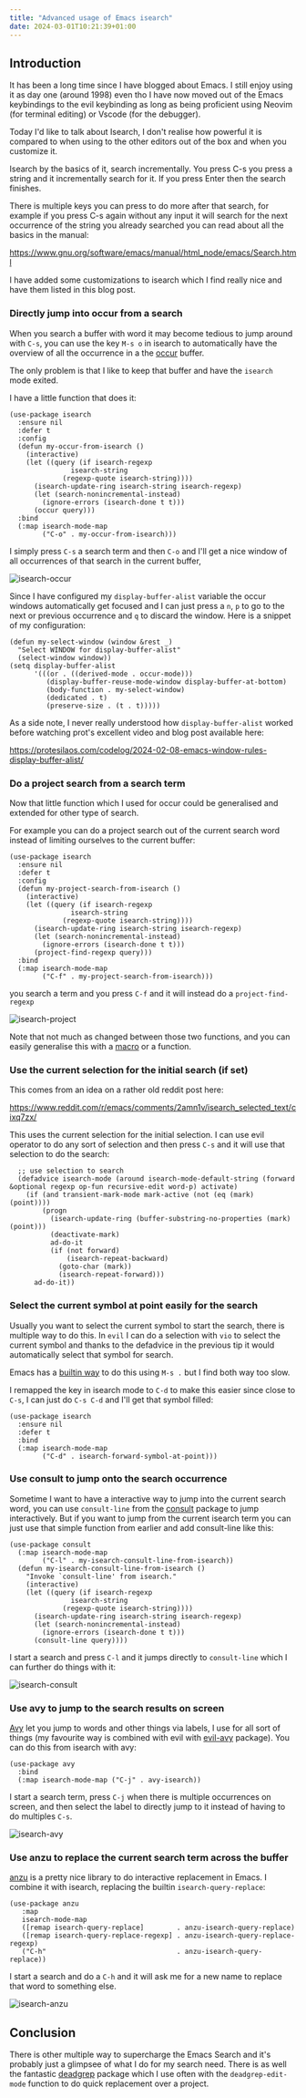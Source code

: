 ```yaml
---
title: "Advanced usage of Emacs isearch"
date: 2024-03-01T10:21:39+01:00
---
```

## Introduction

It has been a long time since I have blogged about Emacs. I still enjoy using it
as day one (around 1998) even tho I have now moved out of the Emacs keybindings
to the evil keybinding as long as being proficient using Neovim (for terminal
editing) or Vscode (for the debugger).

Today I'd like to talk about Isearch, I don't realise how powerful it is
compared to when using to the other editors out of the box and when you
customize it.

Isearch by the basics of it, search incrementally. You press C-s you press a
string and it incrementally search for it. If you press Enter then the search
finishes.

There is multiple keys you can press to do more after that search, for example
if you press C-s again without any input it will search for the next occurrence
of the string you already searched you can read about all the basics in the
manual:

<https://www.gnu.org/software/emacs/manual/html_node/emacs/Search.html>

I have added some customizations to isearch which I find really nice and have
them listed in this blog post.

### Directly jump into occur from a search

When you search a buffer with word it may become tedious to jump around with
`C-s`, you can use the key `M-s o` in isearch to automatically have the overview
of all the occurrence in a the [occur](https://www.gnu.org/software/emacs/manual/html_node/emacs/Other-Repeating-Search.html) buffer.

The only problem is that I like to keep that buffer and have the `isearch` mode exited.

I have a little function that does it:

```elisp
(use-package isearch
  :ensure nil
  :defer t
  :config
  (defun my-occur-from-isearch ()
    (interactive)
    (let ((query (if isearch-regexp
               isearch-string
             (regexp-quote isearch-string))))
      (isearch-update-ring isearch-string isearch-regexp)
      (let (search-nonincremental-instead)
        (ignore-errors (isearch-done t t)))
      (occur query)))
  :bind
  (:map isearch-mode-map
        ("C-o" . my-occur-from-isearch)))
```

I simply press `C-s` a search term and then `C-o` and I'll get a nice window of
all occurrences
of that search in the current buffer,

![isearch-occur](./isearch-occur.png)

Since I have configured my `display-buffer-alist` variable the occur windows
automatically get focused and I can just press a `n`, `p` to go to the next or
previous occurrence and `q` to discard the window. Here is a snippet of my
configuration:

```elisp
(defun my-select-window (window &rest _)
  "Select WINDOW for display-buffer-alist"
  (select-window window))
(setq display-buffer-alist
      '(((or . ((derived-mode . occur-mode)))
         (display-buffer-reuse-mode-window display-buffer-at-bottom)
         (body-function . my-select-window)
         (dedicated . t)
         (preserve-size . (t . t)))))
```

As a side note, I never really understood how `display-buffer-alist` worked before
watching prot's excellent video and blog post available here:

<https://protesilaos.com/codelog/2024-02-08-emacs-window-rules-display-buffer-alist/>

### Do a project search from a search term

Now that little function which I used for occur could be generalised and
extended for other type of search.

For example you can do a project search out of the current search word instead of
limiting ourselves to the current buffer:

```elisp
(use-package isearch
  :ensure nil
  :defer t
  :config
  (defun my-project-search-from-isearch ()
    (interactive)
    (let ((query (if isearch-regexp
               isearch-string
             (regexp-quote isearch-string))))
      (isearch-update-ring isearch-string isearch-regexp)
      (let (search-nonincremental-instead)
        (ignore-errors (isearch-done t t)))
      (project-find-regexp query)))
  :bind
  (:map isearch-mode-map
        ("C-f" . my-project-search-from-isearch)))
```

you search a term and you press `C-f` and it will instead do a
`project-find-regexp`

![isearch-project](./isearch-project.png)

Note that not much as changed between those two functions, and you can easily
generalise this with a
[macro](https://www.gnu.org/software/emacs/manual/html_node/elisp/Macros.html)
or a function.

### Use the current selection for the initial search (if set)

This comes from an idea on a rather old reddit post here:

<https://www.reddit.com/r/emacs/comments/2amn1v/isearch_selected_text/cixq7zx/>

This uses the current selection for the initial selection. I can use evil
operator to do any sort of selection and then press `C-s` and it will use that
selection to do the search:

```elisp
  ;; use selection to search
  (defadvice isearch-mode (around isearch-mode-default-string (forward &optional regexp op-fun recursive-edit word-p) activate)
    (if (and transient-mark-mode mark-active (not (eq (mark) (point))))
        (progn
          (isearch-update-ring (buffer-substring-no-properties (mark) (point)))
          (deactivate-mark)
          ad-do-it
          (if (not forward)
              (isearch-repeat-backward)
            (goto-char (mark))
            (isearch-repeat-forward)))
      ad-do-it))
```

### Select the current symbol at point easily for the search

Usually you want to select the current symbol to start the search, there is
multiple way to do this. In `evil` I can do a selection with `vio` to select the
current symbol and thanks to the defadvice in the previous tip it would
automatically select that symbol for search.

Emacs has a [builtin
way](https://www.gnu.org/software/emacs/manual/html_node/emacs/Symbol-Search.html)
to do this using `M-s .` but I find both way too slow.

I remapped the key in isearch mode to `C-d` to make this easier since close to
`C-s`, I can just do `C-s C-d` and I'll get that symbol filled:

```elisp
(use-package isearch
  :ensure nil
  :defer t
  :bind
  (:map isearch-mode-map
        ("C-d" . isearch-forward-symbol-at-point)))
```

### Use consult to jump onto the search occurrence

Sometime I want to have a interactive way to jump into the current search word,
you can use `consult-line` from the [consult](https://github.com/minad/consult)
package to jump interactively. But if you want to jump from the current isearch
term you can just use that simple function from earlier and add consult-line
like this:

```elisp
(use-package consult
  (:map isearch-mode-map
        ("C-l" . my-isearch-consult-line-from-isearch))
  (defun my-isearch-consult-line-from-isearch ()
    "Invoke `consult-line' from isearch."
    (interactive)
    (let ((query (if isearch-regexp
               isearch-string
             (regexp-quote isearch-string))))
      (isearch-update-ring isearch-string isearch-regexp)
      (let (search-nonincremental-instead)
        (ignore-errors (isearch-done t t)))
      (consult-line query))))
```

I start a search and press `C-l` and it jumps directly to `consult-line` which I
can further do things with it:

![isearch-consult](./isearch-consult.png)

### Use avy to jump to the search results on screen

[Avy](https://github.com/abo-abo/avy) let you jump to words and other things via
labels, I use for all sort of things (my favourite way is combined with evil
with [evil-avy](https://github.com/louy2/evil-avy) package). You can do this
from isearch with avy:

```elisp
(use-package avy
  :bind
  (:map isearch-mode-map ("C-j" . avy-isearch))
```

I start a search term, press `C-j` when there is multiple occurrences on screen,
and then select the label to directly jump to it instead of having to do
multiples `C-s`.

![isearch-avy](./isearch-avy.png)

### Use anzu to replace the current search term across the buffer

[anzu](https://github.com/emacsorphanage/anzu) is a pretty nice library to do
interactive replacement in Emacs. I combine it with isearch, replacing the
builtin `isearch-query-replace`:

```elisp
(use-package anzu
   :map
   isearch-mode-map
   ([remap isearch-query-replace]        . anzu-isearch-query-replace)
   ([remap isearch-query-replace-regexp] . anzu-isearch-query-replace-regexp)
   ("C-h"                                . anzu-isearch-query-replace))
```

I start a search and do a `C-h` and it will ask me for a new name to replace
that word to something else.

![isearch-anzu](./isearch-anzu.png)

## Conclusion

There is other multiple way to supercharge the Emacs Search and it's probably
just a glimpsee of what I do for my search need. There is as well the fantastic
[deadgrep](https://github.com/Wilfred/deadgrep) package which I use often with
the `deadgrep-edit-mode` function to do quick replacement over a project.
